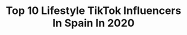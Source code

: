 ---
title: Top 10 Lifestyle TikTok Influencers In Spain In 2020
description: >-
  Find top lifestyle TikTok influencers in Spain in 2020. Most popular hashtags: #lifestyle #life #music #spain.
platform: TikTok
profiles:
  - username: "fitnesa"
    fullname: >-
      CLAUDIA🇪🇸🤗🇵🇱
    location: "Spain"
    followers: 31395
    engagement: 653
    commentsToLikes: 0.090280
    id: ck9009zpea64e0j788uj75xei
    verified: false
    hashtags: "#alma, #polkichurra, #operacionbikini, #solo"
  - username: "theluxury"
    fullname: >-
      Theluxury
    location: "Spain"
    followers: 50561
    engagement: 858
    commentsToLikes: 0.010218
    id: ck8owrkp6z7rk0j7872qjn74w
    verified: false
    hashtags: "#lujo, #goodlife, #car, #yomequedoencasa"
  - username: "nacho_dh"
    fullname: >-
      Nacho Díaz Haces
    location: "Spain"
    followers: 23265
    engagement: 941
    commentsToLikes: 0.050431
    id: ck9sl4vgwc4iu0j78hou5c3xf
    verified: false
    hashtags: "#paris, #challenge, #friends, #latino"
  - username: "chamotrial"
    fullname: >-
      David avendano
    location: "Spain"
    followers: 11268
    engagement: 1127
    commentsToLikes: 0.004961
    id: cka8ex4gdzp3a0i78mq50z084
    verified: false
    hashtags: "#barcelona, #style, #young, #jonstop"
  - username: "marcelremusofficial"
    fullname: >-
      MarcelRemus 
    location: "Spain"
    followers: 12351
    engagement: 169
    commentsToLikes: 0.041993
    id: cka0r84ggfy6r0i78sx50ihmi
    verified: false
    hashtags: "#campaign, #tomgerhardt, #sexy, #shopping"
  - username: "tennis_by_redrackets"
    fullname: >-
      Red Rackets - Tennis
    location: "Spain"
    followers: 26291
    engagement: 495
    commentsToLikes: 0.003149
    id: cka0xl8ol7lh90i78uccr1ptd
    verified: false
    hashtags: "#buenapunteria, #actitud, #realidad, #yaquedamenos"
  - username: "peachygirll.xxx"
    fullname: >-
      p e a c h
    location: "Spain"
    followers: 5908
    engagement: 3798
    commentsToLikes: 0.321232
    id: ck9rm6gik1du30j7841n68scg
    verified: false
    hashtags: "#shoutoutgrwmlilac, #xyzcba, #freemanmask, #lifestylemaddy"
  - username: "blondiemuser"
    fullname: >-
      Blondie
    location: "Spain"
    followers: 1078101
    engagement: 3040
    commentsToLikes: 0.010744
    id: ck9nvesjjrjtl0j78fqug4dik
    verified: true
    hashtags: "#pov, #diy, #manualidades, #modelwalk"
  - username: "sacoru8"
    fullname: >-
      S A N D R A 
    location: "Spain"
    followers: 2416
    engagement: 1308
    commentsToLikes: 0.038637
    id: cka0z452ae22w0i78izun0iiq
    verified: false
    hashtags: "#kiwi, #outfit, #metgala, #fratboyharry"
  - username: "bernardogerardo"
    fullname: >-
      Kingbernii
    location: "Spain"
    followers: 281706
    engagement: 2098
    commentsToLikes: 0.018516
    id: ckacuzm2nlen20i78o7xfof9u
    verified: false
    hashtags: "#prank, #loserschallenge, #training, #viral"
---